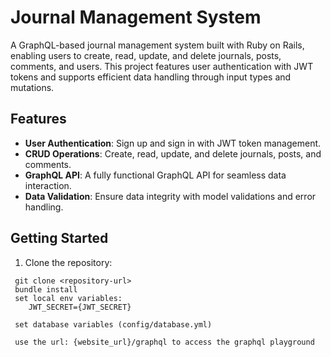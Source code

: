 # Journal Management System

A GraphQL-based journal management system built with Ruby on Rails, enabling users to create, read, update, and delete journals, posts, comments, and users. This project features user authentication with JWT tokens and supports efficient data handling through input types and mutations.

## Features

- **User Authentication**: Sign up and sign in with JWT token management.
- **CRUD Operations**: Create, read, update, and delete journals, posts, and comments.
- **GraphQL API**: A fully functional GraphQL API for seamless data interaction.
- **Data Validation**: Ensure data integrity with model validations and error handling.

## Getting Started

1. Clone the repository:
  ```
   git clone <repository-url>
   bundle install
   set local env variables:
      JWT_SECRET={JWT_SECRET}
      
   set database variables (config/database.yml)

   use the url: {website_url}/graphql to access the graphql playground
  ```

